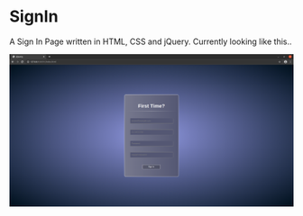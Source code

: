 # SignIn

A Sign In Page written in HTML, CSS and jQuery. 
Currently looking like this..

![Alt text](images/SignInScreenshot.png?raw=true "Optional Title")
